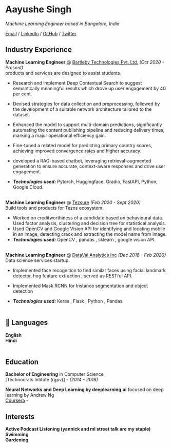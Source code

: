 # Aayushe Singh 

_Machine Learning Engineer based in Bangalore, India_ <br>

[Email](mailto:aayushe999@gmail.com) / [LinkedIn](https://www.linkedin.com/in/aayushe/) / [GitHub](https://github.com/aayushe) / [Twitter](https://twitter.com/AayusheSingh)


## Industry Experience

**Machine Learning Engineer** @ [Bartleby Technologies Pvt. Ltd.](https://www.bartleby.com/) _(Oct 2020 - Present)_ <br>
products and services are designed to assist students.
  - Research and implement Deep Contextual Search to suggest semantically meaningful results which drove up user engagement by 40 per cent.
  - Devised strategies for data collection and preprocessing, followed by the development of a suitable network architecture tailored to the dataset.
  - Enhanced the model to support multi-domain predictions, significantly automating the content publishing pipeline and reducing delivery times, marking a major operational efficiency gain.
  - Fine-tuned a related model for predicting primary country scores, achieving improved convergence rates and higher accuracy.
  - developed a RAG-based chatbot, leveraging retrieval-augmented generation to ensure accurate, context-aware responses and drive user engagement.
    
  - **_Technologies used:_** Pytorch, Huggingface, Gradio, FastAPI, Python, Google Cloud.
<br><br>

**Machine Learning Engineer** @ [Tezsure](https://tezsure.com/) _(Feb 2020 - Sept 2020)_ <br>
Build tools and products for Tezos ecosystem. 
  -  Worked on creditworthiness of a candidate based on
behavioural data. Used factor analysis, clustering and decision tree for
statistical analysis. 
  - Used OpenCV and Google Vision API for identifying and locating
mobile in an image, detecting crack and extracting the model name from image.
  - **_Technologies used:_** OpenCV , pandas , sklearn , google vision API.
<br><br>

**Machine Learning Engineer** @ [DataVal Analytics Inc](http://www.datavalanalytics.com/) _(Dec 2018 - Feb 2020)_ <br>
Data science services startup.
  -   Implemented face recognition to find similar faces using facial landmark detector, hog feature 
 extraction , served as RESTful API. 
  - Implemented Mask RCNN for Instance segmentation and object detection 

  - **_Technologies used:_** Keras , Flask , Python , Pandas.
<br><br>

## 💬 Languages

**English** <br>
**Hindi**
<br><br>

##  Education
**Bachelor of Engineering** in Computer Science<br>
[Technocrats Intitute (rgpv)] - _(2014 - 2018)_

**Neural Networks and Deep Learning by
deeplearning.ai** focused on deep learning by Andrew Ng<br>
[Coursera](https://www.coursera.org/account/accomplishments/certificate/PXE8AEXHVLXC) - <br>

## Interests

**Active Podcast Listening (yannick and ml street talk are my staple)** <br>
**Swimming**<br>
**Gardening**<br>
